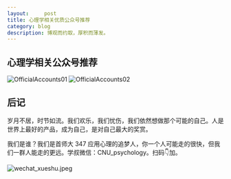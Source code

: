 ```yaml
---
layout:     post
title: 心理学相关优质公众号推荐
category: blog
description: 博观而约取，厚积而薄发。
---
```


## 心理学相关公众号推荐
![OfficialAccounts01](http://image.cnu347.com/2020-08-30-OfficialAccounts01.png)
![OfficialAccounts02](http://image.cnu347.com/2020-08-30-OfficialAccounts02.png)

## 后记
岁月不居，时节如流。我们欢乐，我们忧伤，我们依然想做那个可能的自己。人是世界上最好的产品，成为自己，是对自己最大的奖赏。

我们是谁？我们是首师大 347 应用心理的追梦人，你一个人可能走的很快，但我们一群人能走的更远。学叔微信：CNU_psychology。扫码👇加。

![wechat_xueshu.jpeg](https://cnu347-1257355643.cos.ap-beijing.myqcloud.com/CNU347/WechatIMG125.jpeg)
